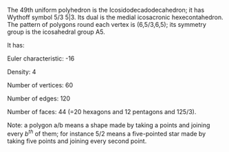 The 49th uniform polyhedron is the Icosidodecadodecahedron; it has
Wythoff symbol 5/3 5|3. Its dual is the medial icosacronic
hexecontahedron. The pattern of polygons round each vertex is
(6,5/3,6,5); its symmetry group is the icosahedral group A5.

It has:

Euler characteristic: -16

Density: 4

Number of vertices: 60

Number of edges: 120

Number of faces: 44 (=20 hexagons and 12 pentagons and
12<span>5/3</span>).

Note: a polygon a/b means a shape made by taking a points and joining
every $b^{th}$ of them; for instance 5/2 means a five-pointed star made
by taking five points and joining every second point.
